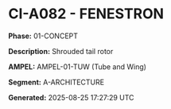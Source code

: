 # CI-A082 - FENESTRON

**Phase:** 01-CONCEPT

**Description:** Shrouded tail rotor

**AMPEL:** AMPEL-01-TUW (Tube and Wing)

**Segment:** A-ARCHITECTURE

**Generated:** 2025-08-25 17:27:29 UTC
